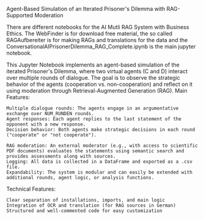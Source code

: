 Agent-Based Simulation of an Iterated Prisoner's Dilemma with RAG-Supported Moderation

There are different notebooks for the AI Mutli RAG System with Business Ethics. The WebFinder is for download free material, the so called RAGAufbereiter is for making RAGs and translations for the data and the ConversationalAIPrisonerDilemma_RAG_Complete.ipynb is the main jupyter notebook. 

This Jupyter Notebook implements an agent-based simulation of the iterated Prisoner's Dilemma, where two virtual agents (C and D) interact over multiple rounds of dialogue. The goal is to observe the strategic behavior of the agents (cooperation vs. non-cooperation) and reflect on it using moderation through Retrieval-Augmented Generation (RAG).
Main Features:

    Multiple dialogue rounds: The agents engage in an argumentative exchange over NUM_RUNDEN rounds.
    Agent responses: Each agent replies to the last statement of the opponent with a new response.
    Decision behavior: Both agents make strategic decisions in each round ("cooperate" or "not cooperate").

    RAG moderation: An external moderator (e.g., with access to scientific PDF documents) evaluates the statements using semantic search and provides assessments along with sources.
    Logging: All data is collected in a DataFrame and exported as a .csv file.
    Expandability: The system is modular and can easily be extended with additional rounds, agent logic, or analysis functions.

Technical Features:

    Clear separation of installations, imports, and main logic
    Integration of OCR and translation (for RAG sources in German)
    Structured and well-commented code for easy customization
